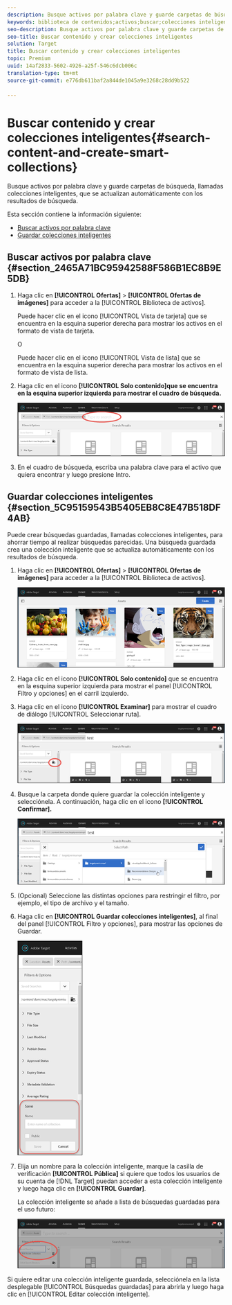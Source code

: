 ```yaml
---
description: Busque activos por palabra clave y guarde carpetas de búsqueda, llamadas colecciones inteligentes, que se actualizan automáticamente con los resultados de búsqueda.
keywords: biblioteca de contenidos;activos;buscar;colecciones inteligentes;carpeta de búsqueda;filtro
seo-description: Busque activos por palabra clave y guarde carpetas de búsqueda, llamadas colecciones inteligentes, que se actualizan automáticamente con los resultados de búsqueda.
seo-title: Buscar contenido y crear colecciones inteligentes
solution: Target
title: Buscar contenido y crear colecciones inteligentes
topic: Premium
uuid: 14af2833-5602-4926-a25f-546c6dcb006c
translation-type: tm+mt
source-git-commit: e776db611baf2a844de1045a9e3268c28dd9b522

---
```



# Buscar contenido y crear colecciones inteligentes{#search-content-and-create-smart-collections}

Busque activos por palabra clave y guarde carpetas de búsqueda, llamadas colecciones inteligentes, que se actualizan automáticamente con los resultados de búsqueda.

Esta sección contiene la información siguiente:

* [Buscar activos por palabra clave  ](../../c-experiences/c-manage-content/filter-and-search-content.md#section_2465A71BC95942588F586B1EC8B9E5DB)
* [Guardar colecciones inteligentes  ](../../c-experiences/c-manage-content/filter-and-search-content.md#section_5C95159543B5405EB8C8E47B518DF4AB)

## Buscar activos por palabra clave   {#section_2465A71BC95942588F586B1EC8B9E5DB}

1. Haga clic en **[!UICONTROL Ofertas]** &gt; **[!UICONTROL Ofertas de imágenes]** para acceder a la [!UICONTROL Biblioteca de activos].

   Puede hacer clic en el icono [!UICONTROL Vista de tarjeta] que se encuentra en la esquina superior derecha para mostrar los activos en el formato de vista de tarjeta.

   O

   Puede hacer clic en el icono [!UICONTROL Vista de lista] que se encuentra en la esquina superior derecha para mostrar los activos en el formato de vista de lista.

1. Haga clic en el icono **[!UICONTROL Solo contenido]que se encuentra en la esquina superior izquierda para mostrar el cuadro de búsqueda.**

   ![](assets/search_assets.png)

1. En el cuadro de búsqueda, escriba una palabra clave para el activo que quiera encontrar y luego presione Intro.

## Guardar colecciones inteligentes   {#section_5C95159543B5405EB8C8E47B518DF4AB}

Puede crear búsquedas guardadas, llamadas colecciones inteligentes, para ahorrar tiempo al realizar búsquedas parecidas. Una búsqueda guardada crea una colección inteligente que se actualiza automáticamente con los resultados de búsqueda.

1. Haga clic en **[!UICONTROL Ofertas]** &gt; **[!UICONTROL Ofertas de imágenes]** para acceder a la [!UICONTROL Biblioteca de activos].

   ![](assets/content.png)

1. Haga clic en el icono **[!UICONTROL Solo contenido]** que se encuentra en la esquina superior izquierda para mostrar el panel [!UICONTROL Filtro y opciones] en el carril izquierdo.
1. Haga clic en el icono **[!UICONTROL Examinar]** para mostrar el cuadro de diálogo [!UICONTROL Seleccionar ruta].

   ![](assets/browse_folders.png)

1. Busque la carpeta donde quiere guardar la colección inteligente y selecciónela. A continuación, haga clic en el icono **[!UICONTROL Confirmar].**

   ![](assets/browse_folders2.png)

1. (Opcional) Seleccione las distintas opciones para restringir el filtro, por ejemplo, el tipo de archivo y el tamaño.
1. Haga clic en **[!UICONTROL Guardar colecciones inteligentes]**, al final del panel [!UICONTROL Filtro y opciones], para mostrar las opciones de Guardar.

   ![](assets/save_smart_collection_options.png)

1. Elija un nombre para la colección inteligente, marque la casilla de verificación **[!UICONTROL Pública]** si quiere que todos los usuarios de su cuenta de [!DNL Target] puedan acceder a esta colección inteligente y luego haga clic en **[!UICONTROL Guardar]**.

   La colección inteligente se añade a lista de búsquedas guardadas para el uso futuro:

   ![](assets/saved_smart_collection.png)

Si quiere editar una colección inteligente guardada, selecciónela en la lista desplegable [!UICONTROL Búsquedas guardadas] para abrirla y luego haga clic en [!UICONTROL Editar colección inteligente].
